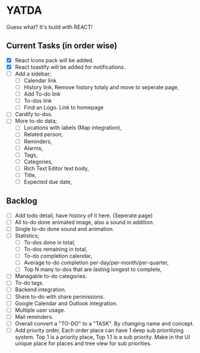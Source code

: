 # YATDA

Guess what? It's build with REACT!

## Current Tasks (in order wise)

- [x] React Icons pack will be added.
- [x] React toastify will be added for notifications.
- [ ] Add a sidebar;
  - [ ] Calendar link
  - [ ] History link, Remove history totaly and move to seperate page,
  - [ ] Add To-do link
  - [ ] To-dos link
  - [ ] Find an Logo. Link to homepage
- [ ] Cardify to-dos.
- [ ] More to-do data;
  - [ ] Locations with labels (Map integration),
  - [ ] Related person,
  - [ ] Reminders,
  - [ ] Alarms,
  - [ ] Tags,
  - [ ] Categories,
  - [ ] Rich Text Editor text body,
  - [ ] Title,
  - [ ] Expected due date,

## Backlog

- [ ] Add todo detail, have history of it here. (Seperate page)
- [ ] All to-do done animated image, also a sound in addition.
- [ ] Single to-do done sound and animation.
- [ ] Statistics;
  - [ ] To-dos done in total,
  - [ ] To-dos remaining in total,
  - [ ] To-do completion calendar,
  - [ ] Average to-do completion per-day/per-month/per-quarter,
  - [ ] Top N many to-dos that are lasting longest to complete,
- [ ] Managable to-do categories.
- [ ] To-do tags.
- [ ] Backend integration.
- [ ] Share to-do with share permissions.
- [ ] Google Calendar and Outlook integration.
- [ ] Multiple user usage.
- [ ] Mail reminders.
- [ ] Overall convert a "TO-DO" to a "TASK". By changing name and concept.
- [ ] Add priority order, Each order place can have 1 deep sub prioritizing system. Top 1 is a priority place, Top 1.1 is a sub priority. Make in the UI unique place for places and tree view for sub priorities.
